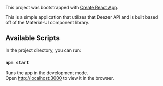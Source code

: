 This project was bootstrapped with [Create React App](https://github.com/facebook/create-react-app).

This is a simple application that utilizes that Deezer API and is built based off of the Material-UI component library.

## Available Scripts

In the project directory, you can run:

### `npm start`

Runs the app in the development mode.<br>
Open [http://localhost:3000](http://localhost:3000) to view it in the browser.
